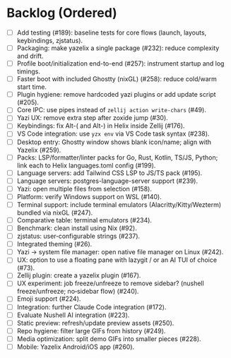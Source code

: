 # Backlog (Ordered)

- [ ] Add testing (#189): baseline tests for core flows (launch, layouts, keybindings, zjstatus).
- [ ] Packaging: make yazelix a single package (#232): reduce complexity and drift.
- [ ] Profile boot/initialization end-to-end (#257): instrument startup and log timings.
- [ ] Faster boot with included Ghostty (nixGL) (#258): reduce cold/warm start time.
- [ ] Plugin hygiene: remove hardcoded yazi plugins or add update script (#205).
- [ ] Core IPC: use pipes instead of `zellij action write-chars` (#49).
- [ ] Yazi UX: remove extra step after zoxide jump (#30).
- [ ] Keybindings: fix Alt-( and Alt-) in Helix inside Zellij (#176).
- [ ] VS Code integration: use `yzx env` via VS Code task syntax (#238).
- [ ] Desktop entry: Ghostty window shows blank icon/name; align with Yazelix (#259).
- [ ] Packs: LSP/formatter/linter packs for Go, Rust, Kotlin, TS/JS, Python; link each to Helix languages.toml config (#199).
- [ ] Language servers: add Tailwind CSS LSP to JS/TS pack (#195).
- [ ] Language servers: postgres-language-server support (#239).
- [ ] Yazi: open multiple files from selection (#158).
- [ ] Platform: verify Windows support on WSL (#140).
- [ ] Terminal support: include terminal emulators (Alacritty/Kitty/Wezterm) bundled via nixGL (#247).
- [ ] Comparative table: terminal emulators (#234).
- [ ] Benchmark: clean install using Nix (#92).
- [ ] zjstatus: user‑configurable strings (#237).
- [ ] Integrated theming (#26).
- [ ] Yazi → system file manager: open native file manager on Linux (#242).
- [ ] UX: option to use a floating pane with lazygit / or an AI TUI of choice (#73).
- [ ] Zellij plugin: create a yazelix plugin (#167).
- [ ] UX experiment: job freeze/unfreeze to remove sidebar? (nushell freeze/unfreeze; no‑sidebar flow) (#240).
- [ ] Emoji support (#224).
- [ ] Integration: further Claude Code integration (#172).
- [ ] Evaluate Nushell AI integration (#223).
- [ ] Static preview: refresh/update preview assets (#250).
- [ ] Repo hygiene: filter large GIFs from history (#249).
- [ ] Media optimization: split demo GIFs into smaller pieces (#228).
- [ ] Mobile: Yazelix Android/iOS app (#260).
